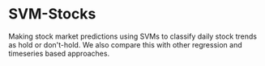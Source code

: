 ﻿# SVM-Stocks

Making stock market predictions using SVMs to classify daily stock trends as hold or don't-hold. We also compare this with other regression and timeseries based approaches.
